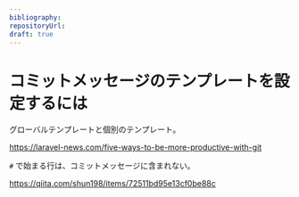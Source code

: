 ```yaml
---
bibliography: 
repositoryUrl:
draft: true
---
```


# コミットメッセージのテンプレートを設定するには

グローバルテンプレートと個別のテンプレート。

https://laravel-news.com/five-ways-to-be-more-productive-with-git

`#` で始まる行は、コミットメッセージに含まれない。

https://qiita.com/shun198/items/72511bd95e13cf0be88c
